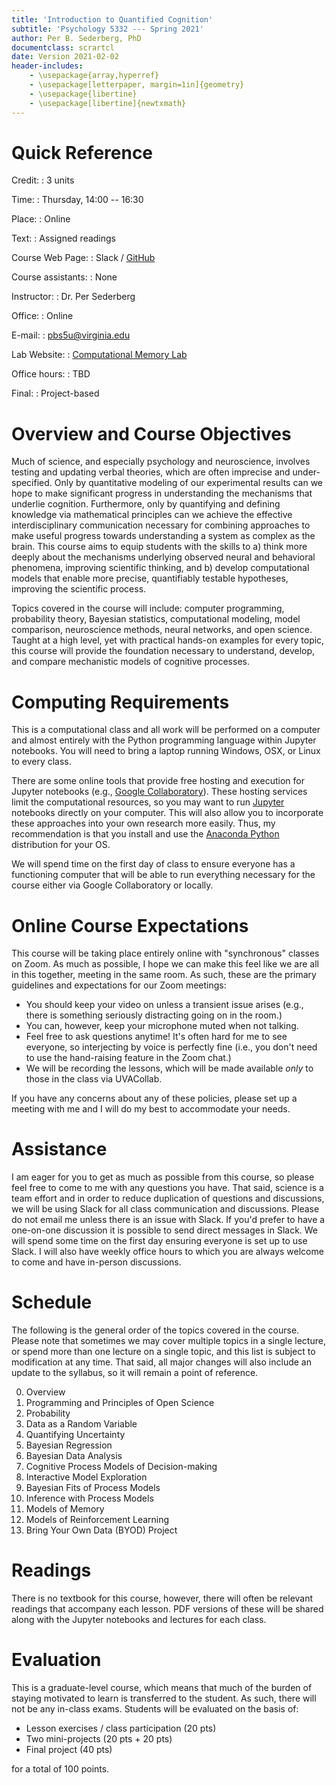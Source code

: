 ```yaml
---
title: 'Introduction to Quantified Cognition'
subtitle: 'Psychology 5332 --- Spring 2021'
author: Per B. Sederberg, PhD
documentclass: scrartcl
date: Version 2021-02-02
header-includes:
    - \usepackage{array,hyperref}
    - \usepackage[letterpaper, margin=1in]{geometry}
    - \usepackage{libertine} 
    - \usepackage[libertine]{newtxmath}
---
```



# Quick Reference

Credit:
:    3 units

Time:
:    Thursday, 14:00 -- 16:30

Place:
:    Online

Text:
:    Assigned readings

Course Web Page:
:    Slack / [GitHub](https://github.com/compmem/QuantCog)

Course assistants:
:    None

Instructor:
:    Dr. Per Sederberg

Office:
:    Online

E-mail:
:    pbs5u@virginia.edu

Lab Website:
:    [Computational Memory Lab](https://compmem.org)

Office hours:
:    TBD

Final:
:    Project-based



# Overview and Course Objectives

Much of science, and especially psychology and neuroscience, involves testing and updating verbal theories, which are often imprecise and under-specified. Only by quantitative modeling of our experimental results can we hope to make significant progress in understanding the mechanisms that underlie cognition. Furthermore, only by quantifying and defining knowledge via mathematical principles can we achieve the effective interdisciplinary communication necessary for combining approaches to make useful progress towards understanding a system as complex as the brain. This course aims to equip students with the skills to a) think more deeply about the mechanisms underlying observed neural and behavioral phenomena, improving scientific thinking, and b) develop computational models that enable more precise, quantifiably testable hypotheses, improving the scientific process. 

Topics covered in the course will include: computer programming, probability theory, Bayesian statistics, computational modeling, model comparison, neuroscience methods, neural networks, and open science. Taught at a high level, yet with practical hands-on examples for every topic, this course will provide the foundation necessary to understand, develop, and compare mechanistic models of cognitive processes.

# Computing Requirements

This is a computational class and all work will be performed on a computer and almost entirely with the Python programming language within Jupyter notebooks. You will need to bring a laptop running Windows, OSX, or Linux to every class. 

There are some online tools that provide free hosting and execution for Jupyter notebooks (e.g., [Google Collaboratory](https://colab.research.google.com/)). These hosting services limit the computational resources, so you may want to run [Jupyter](https://jupyter.org) notebooks directly on your computer. This will also allow you to incorporate these approaches into your own research more easily. Thus, my recommendation is that you install and use the [Anaconda Python](https://www.anaconda.com/download/) distribution for your OS. 

We will spend time on the first day of class to ensure everyone has a functioning computer that will be able to run everything necessary for the course either via Google Collaboratory or locally.


# Online Course Expectations

This course will be taking place entirely online with "synchronous" classes on Zoom. As much as possible, I hope we can make this feel like we are all in this together, meeting in the same room. As such, these are the primary guidelines and expectations for our Zoom meetings:

- You should keep your video on unless a transient issue arises (e.g., there is something seriously distracting going on in the room.) 
- You can, however, keep your microphone muted when not talking.
- Feel free to ask questions anytime! It's often hard for me to see everyone, so interjecting by voice is perfectly fine (i.e., you don't need to use the hand-raising feature in the Zoom chat.)
- We will be recording the lessons, which will be made available *only* to those in the class via UVACollab. 

If you have any concerns about any of these policies, please set up a meeting with me and I will do my best to accommodate your needs.


# Assistance

I am eager for you to get as much as possible from this course, so please feel free to come to me with any questions you have. That said, science is a team effort and in order to reduce duplication of questions and discussions, we will be using Slack for all class communication and discussions. Please do not email me unless there is an issue with Slack. If you'd prefer to have a one-on-one discussion it is possible to send direct messages in Slack. We will spend some time on the first day ensuring everyone is set up to use Slack. I will also have weekly office hours to which you are always welcome to come and have in-person discussions.


# Schedule

The following is the general order of the topics covered in the course. Please note that sometimes we may cover multiple topics in a single lecture, or spend more than one lecture on a single topic, and this list is subject to modification at any time. That said, all major changes will also include an update to the syllabus, so it will remain a point of reference.

0. Overview
1. Programming and Principles of Open Science
2. Probability
3. Data as a Random Variable
4. Quantifying Uncertainty
5. Bayesian Regression
6. Bayesian Data Analysis
7. Cognitive Process Models of Decision-making
8. Interactive Model Exploration
9. Bayesian Fits of Process Models
10. Inference with Process Models
11. Models of Memory
12. Models of Reinforcement Learning
13. Bring Your Own Data (BYOD) Project


# Readings

There is no textbook for this course, however, there will often be relevant readings that accompany each lesson. PDF versions of these will be shared along with the Jupyter notebooks and lectures for each class.


# Evaluation

This is a graduate-level course, which means that much of the burden of staying motivated to learn is transferred to the student. As such, there will not be any in-class exams. Students will be evaluated on the basis of:

- Lesson exercises / class participation (20 pts)
- Two mini-projects (20 pts + 20 pts)
- Final project (40 pts)

for a total of 100 points. 



